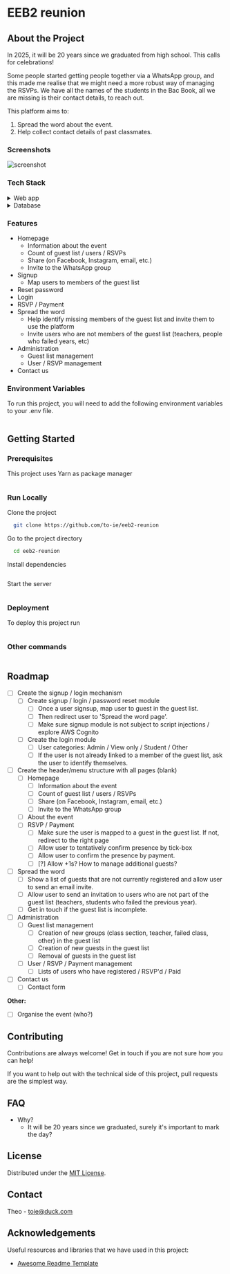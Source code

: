 # EEB2 reunion

## About the Project

In 2025, it will be 20 years since we graduated from high school. This calls for celebrations!

Some people started getting people together via a WhatsApp group, and this made me realise that we might need a more robust way of managing the RSVPs. We have all the names of the students in the Bac Book, all we are missing is their contact details, to reach out. 

This platform aims to:
1. Spread the word about the event.
2. Help collect contact details of past classmates.


### Screenshots
<img src="https://placehold.co/600x400?text=Your+Screenshot+here" alt="screenshot" />

### Tech Stack

<details>
  <summary>Web app</summary>
  <ul>
    <li><a href="https://www.typescriptlang.org/](https://flask.palletsprojects.com/en/2.2.x/">Python Flask</a></li>
    <li><a href="https://getbootstrap.com/docs/3.4/css/">Bootstrap CSS</a></li>
  </ul>
</details>

<details>
<summary>Database</summary>
  <ul>
    <li><a href="https://www.mysql.com/">MySQL</a></li>
  </ul>
</details>

### Features

- Homepage
  - Information about the event
  - Count of guest list / users / RSVPs
  - Share (on Facebook, Instagram, email, etc.)
  - Invite to the WhatsApp group
- Signup
  - Map users to members of the guest list
- Reset password 
- Login 
- RSVP / Payment 
- Spread the word
  - Help identify missing members of the guest list and invite them to use the platform
  - Invite users who are not members of the guest list (teachers, people who failed years, etc)
- Administration
  - Guest list management
  - User / RSVP management
- Contact us

### Environment Variables

To run this project, you will need to add the following environment variables to your .env file.

```bash

```

## Getting Started

### Prerequisites

This project uses Yarn as package manager

```bash

```

### Run Locally

Clone the project

```bash
  git clone https://github.com/to-ie/eeb2-reunion
```

Go to the project directory

```bash
  cd eeb2-reunion
```

Install dependencies

```bash

```

Start the server

```bash

```

### Deployment

To deploy this project run

```bash

```

### Other commands

```bash

```

## Roadmap
* [ ] Create the signup / login mechanism 
  * [ ] Create signup / login / password reset module 
    * [ ] Once a user signsup, map user to guest in the guest list.
    * [ ] Then redirect user to 'Spread the word page'. 
    * [ ] Make sure signup module is not subject to script injections  / explore AWS Cognito 
  * [ ] Create the login module 
    * [ ] User categories: Admin / View only / Student / Other
    * [ ] If the user is not already linked to a member of the guest list, ask the user to identify themselves. 
* [ ] Create the header/menu structure with all pages (blank)
  * [ ] Homepage
    * [ ] Information about the event 
    * [ ] Count of guest list / users / RSVPs
    * [ ] Share (on Facebook, Instagram, email, etc.)
    * [ ] Invite to the WhatsApp group
  * [ ] About the event
  * [ ] RSVP / Payment
    * [ ] Make sure the user is mapped to a guest in the guest list. If not, redirect to the right page 
    * [ ] Allow user to tentatively confirm presence by tick-box
    * [ ] Allow user to confirm the presence by payment.
    * [ ] [?] Allow +1s? How to manage additional guests?
* [ ] Spread the word
  * [ ] Show a list of guests that are not currently registered and allow user to send an email invite. 
  * [ ] Allow user to send an invitation to users who are not part of the guest list (teachers, students who failed the previous year).
  * [ ] Get in touch if the guest list is incomplete. 
* [ ] Administration
  * [ ] Guest list management
    * [ ] Creation of new groups (class section, teacher, failed class, other) in the guest list 
    * [ ] Creation of new guests in the guest list 
    * [ ] Removal of guests in the guest list 
  * [ ] User / RSVP / Payment management 
    * [ ] Lists of users who have registered / RSVP'd / Paid
* [ ] Contact us
    * [ ] Contact form

**Other:** 
* [ ] Organise the event (who?)

## Contributing

Contributions are always welcome! Get in touch if you are not sure how you can help! 

If you want to help out with the technical side of this project, pull requests are the simplest way.

## FAQ

- Why?
  + It will be 20 years since we graduated, surely it's important to mark the day?

## License

Distributed under the [MIT License](https://choosealicense.com/licenses/mit/).

## Contact

Theo - toie@duck.com

## Acknowledgements

Useful resources and libraries that we have used in this project:

 - [Awesome Readme Template](https://github.com/Louis3797/awesome-readme-template)


